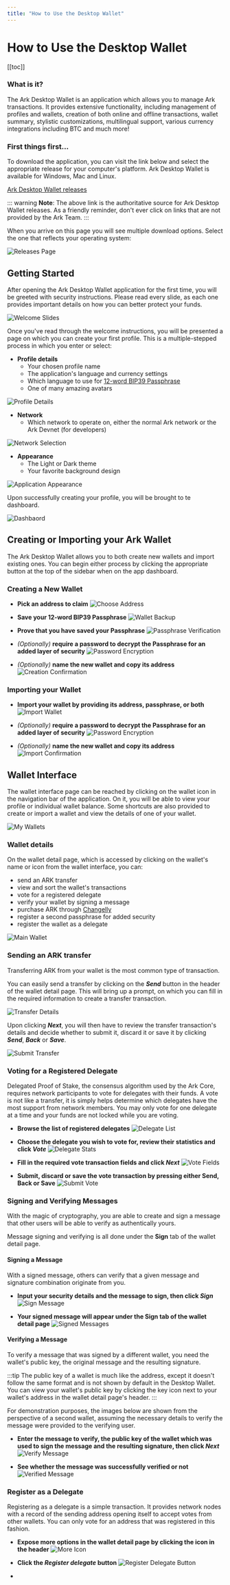 ```yaml
---
title: "How to Use the Desktop Wallet"
---
```


# How to Use the Desktop Wallet

[[toc]]

### What is it?

The Ark Desktop Wallet is an application which allows you to manage Ark transactions. It provides extensive functionality, including management of profiles and wallets, creation of both online and offline transactions, wallet summary, stylistic customizations, multilingual support, various currency integrations including BTC and much more!

### First things first...

To download the application, you can visit the link below and select the appropriate release for your computer's platform. Ark Desktop Wallet is available for Windows, Mac and Linux.

[Ark Desktop Wallet releases](https://github.com/ArkEcosystem/ark-desktop/releases)

::: warning
**Note**: The above link is the authoritative source for Ark Desktop Wallet releases. As a friendly reminder, don't ever click on links that are not provided by the Ark Team.
:::

When you arrive on this page you will see multiple download options. Select the one that reflects your operating system:

![Releases Page](./assets/how-to-use-the-desktop-wallet/new/Releases.png)

## Getting Started

After opening the Ark Desktop Wallet application for the first time, you will be greeted with security instructions. Please read every slide, as each one provides important details on how you can better protect your funds.

![Welcome Slides](./assets/how-to-use-the-desktop-wallet/new/Welcome.png)

Once you've read through the welcome instructions, you will be presented a page on which you can create your first profile. This is a multiple-stepped process in which you enter or select:

 -  **Profile details**
    - Your chosen profile name
    - The application's language and currency settings
    - Which language to use for [12-word BIP39 Passphrase](https://en.bitcoin.it/wiki/Seed_phrase)
    - One of many amazing avatars

![Profile Details](./assets/how-to-use-the-desktop-wallet/new/NewProfile1.png)

 -  **Network**
    - Which network to operate on, either the normal Ark network or the Ark Devnet (for developers)

![Network Selection](./assets/how-to-use-the-desktop-wallet/new/NewProfile2.png)

 -  **Appearance**
    - The Light or Dark theme
    - Your favorite background design

![Application Appearance](./assets/how-to-use-the-desktop-wallet/new/NewProfile3.png)

Upon successfully creating your profile, you will be brought to te dashboard.

![Dashbaord](./assets/how-to-use-the-desktop-wallet/new/Dashboard.png)

## Creating or Importing your Ark Wallet

The Ark Desktop Wallet allows you to both create new wallets and import existing ones. You can begin either process by clicking the appropriate button at the top of the sidebar when on the app dashboard.

### Creating a New Wallet
 - **Pick an address to claim**
![Choose Address](./assets/how-to-use-the-desktop-wallet/new/ChooseAddress.png)

 - **Save your 12-word BIP39 Passphrase**
![Wallet Backup](./assets/how-to-use-the-desktop-wallet/new/WalletBackup.png)

 - **Prove that you have saved your Passphrase**
![Passphrase Verification](./assets/how-to-use-the-desktop-wallet/new/PassphraseVerification.png)

 - *(Optionally)* **require a password to decrypt the Passphrase for an added layer of security**
![Password Encryption](./assets/how-to-use-the-desktop-wallet/new/PasswordEncryption.png)

 - *(Optionally)* **name the new wallet and copy its address**
![Creation Confirmation](./assets/how-to-use-the-desktop-wallet/new/CreationConfirmation.png)

### Importing your Wallet

 - **Import your wallet by providing its address, passphrase, or both**
![Import Wallet](./assets/how-to-use-the-desktop-wallet/new/ImportWallet.png)

 - *(Optionally)* **require a password to decrypt the Passphrase for an added layer of security**
![Password Encryption](./assets/how-to-use-the-desktop-wallet/new/PasswordEncryption2.png)

 - *(Optionally)* **name the new wallet and copy its address**
![Import Confirmation](./assets/how-to-use-the-desktop-wallet/new/ImportConfirmation.png)

## Wallet Interface

The wallet interface page can be reached by clicking on the wallet icon in the navigation bar of the application. On it, you will be able to view your profile or individual wallet balance. Some shortcuts are also provided to create or import a wallet and view the details of one of your wallet.

![My Wallets](./assets/how-to-use-the-desktop-wallet/new/MyWallets.png)

### Wallet details
On the wallet detail page, which is accessed by clicking on the wallet's name or icon from the wallet interface, you can: 
 - send an ARK transfer
 - view and sort the wallet's transactions
 - vote for a registered delegate
 - verify your wallet by signing a message
 - purchase ARK through [Changelly](https://changelly.com)
 - register a second passphrase for added security
 - register the wallet as a delegate

![Main Wallet](./assets/how-to-use-the-desktop-wallet/new/MainWallet.png)

### Sending an ARK transfer

Transferring ARK from your wallet is the most common type of transaction.

You can easily send a transfer by clicking on the ***Send*** button in the header of the wallet detail page. This will bring up a prompt, on which you can fill in the required information to create a transfer transaction.

![Transfer Details](./assets/how-to-use-the-desktop-wallet/new/Transfer.png)

Upon clicking ***Next***, you will then have to review the transfer transaction's details and decide whether to submit it, discard it or save it by clicking ***Send***, ***Back*** or ***Save***.

![Submit Transfer](./assets/how-to-use-the-desktop-wallet/new/SubmitTransfer.png)

### Voting for a Registered Delegate

Delegated Proof of Stake, the consensus algorithm used by the Ark Core, requires network participants to vote for delegates with their funds. A vote is not like a transfer, it is simply helps determine which delegates have the most support from network members. You may only vote for one delegate at a time and your funds are not locked while you are voting.

 - **Browse the list of registered delegates**
![Delegate List](./assets/how-to-use-the-desktop-wallet/new/Delegates.png)

 - **Choose the delegate you wish to vote for, review their statistics and click *Vote***
![Delegate Stats](./assets/how-to-use-the-desktop-wallet/new/DelegateStats.png)

 - **Fill in the required vote transaction fields and click *Next***
![Vote Fields](./assets/how-to-use-the-desktop-wallet/new/Vote.png)

 - **Submit, discard or save the vote transaction by pressing either Send, Back or Save**
![Submit Vote](./assets/how-to-use-the-desktop-wallet/new/SubmitVote.png)

### Signing and Verifying Messages

With the magic of cryptography, you are able to create and sign a message that other users will be able to verify as authentically yours.

Message signing and verifying is all done under the **Sign** tab of the wallet detail page.
#### Signing a Message

With a signed message, others can verify that a given message and signature combination originate from you.

 - **Input your security details and the message to sign, then click *Sign***
![Sign Message](./assets/how-to-use-the-desktop-wallet/new/SignMessage.png)

 - **Your signed message will appear under the Sign tab of the wallet detail page**
![Signed Messages](./assets/how-to-use-the-desktop-wallet/new/SignedMessages.png)

#### Verifying a Message

To verify a message that was signed by a different wallet, you need the wallet's public key, the original message and the resulting signature.

:::tip
The public key of a wallet is much like the address, except it doesn't follow the same format and is not shown by default in the Desktop Wallet. You can view your wallet's public key by clicking the key icon next to your wallet's address in the wallet detail page's header.
:::

For demonstration purposes, the images below are shown from the perspective of a second wallet, assuming the necessary details to verify the message were provided to the verifying user.

 - **Enter the message to verify, the public key of the wallet which was used to sign the message and the resulting signature, then click *Next***
![Verify Message](./assets/how-to-use-the-desktop-wallet/new/VerifyMessage.png)

 - **See whether the message was successfully verified or not**
![Verified Message](./assets/how-to-use-the-desktop-wallet/new/VerifiedMessage.png)

### Register as a Delegate

Registering as a delegate is a simple transaction. It provides network nodes with a record of the sending address opening itself to accept votes from other wallets. You can only vote for an address that was registered in this fashion.

 - **Expose more options in the wallet detail page by clicking the icon in the header**
![More Icon](./assets/how-to-use-the-desktop-wallet/new/MoreIcon.png)

 - **Click the *Register delegate* button**
![Register Delegate Button](./assets/how-to-use-the-desktop-wallet/new/RegisterDelegateButton.png)

 - 
